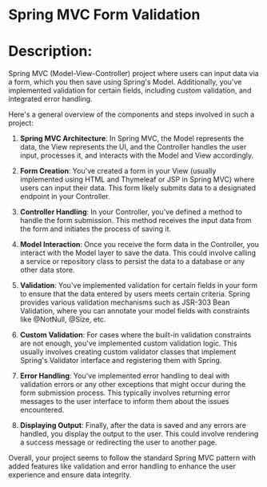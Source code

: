 
# Spring MVC Form Validation

# Description:
Spring MVC (Model-View-Controller) project where users can input data via a form, which you then save using Spring's Model. Additionally, you've implemented validation for certain fields, including custom validation, and integrated error handling.

Here's a general overview of the components and steps involved in such a project:

1. **Spring MVC Architecture**: In Spring MVC, the Model represents the data, the View represents the UI, and the Controller handles the user input, processes it, and interacts with the Model and View accordingly.

2. **Form Creation**: You've created a form in your View (usually implemented using HTML and Thymeleaf or JSP in Spring MVC) where users can input their data. This form likely submits data to a designated endpoint in your Controller.

3. **Controller Handling**: In your Controller, you've defined a method to handle the form submission. This method receives the input data from the form and initiates the process of saving it.

4. **Model Interaction**: Once you receive the form data in the Controller, you interact with the Model layer to save the data. This could involve calling a service or repository class to persist the data to a database or any other data store.

5. **Validation**: You've implemented validation for certain fields in your form to ensure that the data entered by users meets certain criteria. Spring provides various validation mechanisms such as JSR-303 Bean Validation, where you can annotate your model fields with constraints like @NotNull, @Size, etc.

6. **Custom Validation**: For cases where the built-in validation constraints are not enough, you've implemented custom validation logic. This usually involves creating custom validator classes that implement Spring's Validator interface and registering them with Spring.

7. **Error Handling**: You've implemented error handling to deal with validation errors or any other exceptions that might occur during the form submission process. This typically involves returning error messages to the user interface to inform them about the issues encountered.

8. **Displaying Output**: Finally, after the data is saved and any errors are handled, you display the output to the user. This could involve rendering a success message or redirecting the user to another page.

Overall, your project seems to follow the standard Spring MVC pattern with added features like validation and error handling to enhance the user experience and ensure data integrity.
